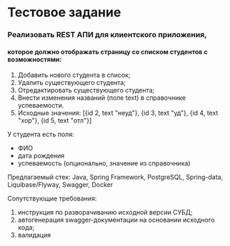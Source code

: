 # Тестовое задание

### Реализовать REST АПИ для клиентского приложения,
####  которое должно отображать страницу со списком студентов с возможностями:
1. Добавить нового студента в список;
2. Удалить существующего студента;
3. Отредактировать существующего студента;
4. Внести изменения названий (поле text) в справочнике успеваемости.
5. Исходные значения:
   [{id 2, text "неуд"}, {id 3, text "уд"}, {id 4, text "хор"}, {id 5, text "отл"}]

У студента есть поля:
- ФИО
- дата рождения
- успеваемость (опционально, значение из справочника)

Предлагаемый стек:
Java, Spring Framework, PostgreSQL, Spring-data, Liquibase/Flyway, Swagger, Docker

Сопутствующие требования:
1. инструкция по разворачиванию исходной версии СУБД;
2. автогенерация swagger-документации на основании исходного кода;
3. валидация
